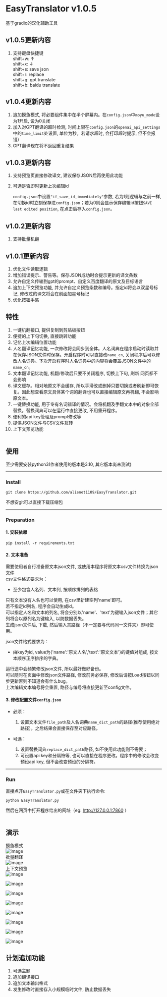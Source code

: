 # EasyTranslator v1.0.5
基于gradio的汉化辅助工具
## v1.0.5更新内容
1. 支持键盘快捷键<br>
    shift+w: ↑<br>
    shift+x: ↓<br>
    shift+s: save json<br>
    shift+r: replace<br>
    shift+g: gpt translate<br>
    shift+b: baidu translate<br>

## v1.0.4更新内容
1. 追加摸鱼模式, 将必要组件集中在半个屏幕内。在`config.json`中`moyu_mode`设为1开启, 设为0关闭
2. 加入对GPT翻译的超时检测, 时间上限在`config.json`的`openai_api_settings`中的`time_limit`处设置, 单位为秒。若请求超时, 会打印超时提示, 但不会报错）
3. GPT翻译现在将不返回重复结果

## v1.0.3更新内容
1. 支持预览页直接修改译文, 建议保存JSON后再使用此功能
2. 可选是否即时更新上次编辑id

    `config.json`中设置`"if_save_id_immediately"`参数, 若为1则逻辑与之前一样, 在切换id时立刻保存进`config.json`；若为0则会显示保存编辑id按钮`SAVE last edited position`, 在点击后存入`config.json`。

## v1.0.2更新内容
1. 支持批量机翻

## v1.0.1更新内容
1. 优化文件读取逻辑
2. 增加错误提示、警告等。保存JSON成功时会提示更新的译文条数
3. 允许自定义传输到gpt的prompt、自定义百度翻译的原文及目标语言
4. 追加上下文预览功能, 并允许自定义预览条数和编号。指定id将会以双星号标记, 修改过的译文将会在前面加星号标记
5. 优化按钮手感

## 特性
1. 一键机翻接口, 提供复制到剪贴板按钮
2. 便捷的上下句切换, 直接跳转功能
3. 记忆上次编辑位置功能
4. 人名翻译记忆功能, 一次修改将会同步到全体。人名词典在程序启动时读取并在保存JSON文件时保存。开启程序时可以直接改`name_cn`, 关闭程序后可以修改人名词典。下次开启程序时人名词典中的内容将会覆盖JSON文件中的`name_cn`。
5. 文本翻译记忆功能, 机翻/修改后只要不关闭程序, 切换上下句, 刷新 网页都不会影响
6. 译文缓存。相对地原文不会缓存, 所以手滑改或删掉只要切换或者刷新即可恢复。因此想查看原文具体某个词的翻译也可以直接编辑原文再机翻, 不会影响原文本。
7. 一键替换功能, 用于专有名词错译的情况。会将机翻及手翻文本中的对象全部替换。替换词典可以在运行中直接更改, 不用重开程序。
8. 便利的api key管理及prompt修改等
9. 提供JSON文件与CSV文件互转
10. 上下文预览功能
<br><br>

## 使用
至少需要安装python3(作者使用的版本是3.10, 其它版本尚未测试)
***
### Install
```
git clone https://github.com/alienet1109/EasyTranslator.git
```
不想安git可以直接下载压缩包
***
### Preparation
#### 1. 安装依赖
```
pip install -r requirements.txt
```
#### 2. 文本准备
需要使用者自行准备原文本json文件, 或使用本程序将原文本csv文件转换为json文件 \
csv文件格式要求为：
* 至少包含人名列、文本列, 按顺序排列的表格 

只有文本没有人名也可以使用, 在csv里新建空列'name'即可。\
若不指定id列名, 程序会自动生成id。 \
可以指定人名和文本的列名, 将会分别以'name'、'text'为键输入json文件；其它列将会以原列名为键输入, 以防数据丢失。\
生成json文件后, 下载, 然后输入其路径（不一定要与代码同一文件夹）即可使用。

json文件格式要求为：
* 由key为id, value为{'name':'原文人名','text':'原文文本'}的键值对组成, 按文本顺序正序排序的字典。

运行途中会频繁修改json文件, 所以最好做好备份。\
可以随时在页面中修改json文件路径, 修改前务必保存, 修改后请按Load按钮以同步更新否则不知道会有什么bug。\
上次编辑文本编号将会重置, 路径与编号将直接更新至config文件。

#### 3. 修改配置文件`config.json`
* 必须：
    1. 设置文本文件`file_path`及人名词典`name_dict_path`的路径(推荐使用绝对路径)。之后结果会直接保存至对应路径。

* 可选：
    1. 设置替换词典`replace_dict_path`路径, 如不使用此功能则不需要；
    2. 可设置api key和分隔符等, 也可以直接在程序更改。程序中的修改会改变预设api key, 但不会改变预设的分隔符。
***
### Run
直接点开`EasyTranslator.py`或在文件夹下执行命令:
```
python EasyTranslator.py
```
然后在网页中打开程序给出的网址（eg: http://127.0.0.1:7860 ）
<br><br>

## 演示
摸鱼模式 \
![image](https://github.com/alienet1109/EasyTranslator/blob/master/assets/moyu_mode.png) \
批量翻译 \
![image](https://github.com/alienet1109/EasyTranslator/blob/master/assets/batch_translate.gif) \
上下文预览\
![image](https://github.com/alienet1109/EasyTranslator/blob/master/assets/context_preview.gif) 

![image](https://github.com/alienet1109/EasyTranslator/blob/master/assets/id%20search.gif)

![image](https://github.com/alienet1109/EasyTranslator/blob/master/assets/name.gif)

![image](https://github.com/alienet1109/EasyTranslator/blob/master/assets/last%26next%20text.gif)

![image](https://github.com/alienet1109/EasyTranslator/blob/master/assets/replace.gif)

![image](https://github.com/alienet1109/EasyTranslator/blob/master/assets/api%20key%20setting.gif)

![image](https://github.com/alienet1109/EasyTranslator/blob/master/assets/derive%20text.gif)

![image](https://github.com/alienet1109/EasyTranslator/blob/master/assets/part_translate.gif)

## 计划追加功能
1. 可选主题
2. 追加翻译接口
3. 追加文本输出格式
4. 发生修改时直接存入小规模临时文件, 防止数据丢失
